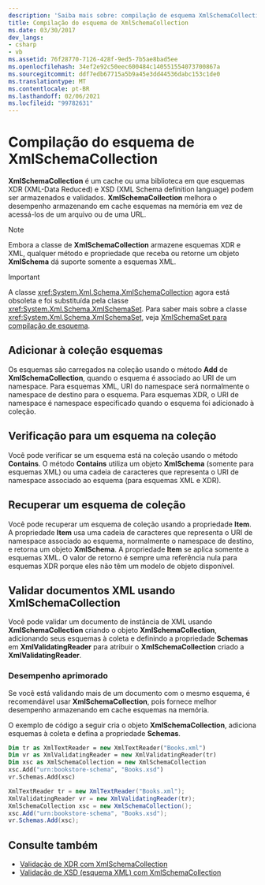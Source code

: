 ```yaml
---
description: 'Saiba mais sobre: compilação de esquema XmlSchemaCollection'
title: Compilação do esquema de XmlSchemaCollection
ms.date: 03/30/2017
dev_langs:
- csharp
- vb
ms.assetid: 76f28770-7126-428f-9ed5-7b5ae8bad5ee
ms.openlocfilehash: 34ef2e92c50eec600484c140551554073700867a
ms.sourcegitcommit: ddf7edb67715a5b9a45e3dd44536dabc153c1de0
ms.translationtype: MT
ms.contentlocale: pt-BR
ms.lasthandoff: 02/06/2021
ms.locfileid: "99782631"
---
```

# <a name="xmlschemacollection-schema-compilation"></a>Compilação do esquema de XmlSchemaCollection

**XmlSchemaCollection** é um cache ou uma biblioteca em que esquemas XDR (XML-Data Reduced) e XSD (XML Schema definition language) podem ser armazenados e validados. **XmlSchemaCollection** melhora o desempenho armazenando em cache esquemas na memória em vez de acessá-los de um arquivo ou de uma URL.  
  
> [!NOTE]
> Embora a classe de **XmlSchemaCollection** armazene esquemas XDR e XML, qualquer método e propriedade que receba ou retorne um objeto **XmlSchema** dá suporte somente a esquemas XML.  
  
> [!IMPORTANT]
> A classe <xref:System.Xml.Schema.XmlSchemaCollection> agora está obsoleta e foi substituída pela classe <xref:System.Xml.Schema.XmlSchemaSet>. Para saber mais sobre a classe <xref:System.Xml.Schema.XmlSchemaSet>, veja [XmlSchemaSet para compilação de esquema](xmlschemaset-for-schema-compilation.md).  
  
## <a name="add-schemas-to-the-collection"></a>Adicionar à coleção esquemas  

 Os esquemas são carregados na coleção usando o método **Add** de **XmlSchemaCollection**, quando o esquema é associado ao URI de um namespace. Para esquemas XML, URI do namespace será normalmente o namespace de destino para o esquema. Para esquemas XDR, o URI de namespace é namespace especificado quando o esquema foi adicionado à coleção.  
  
## <a name="check-for-a-schema-in-the-collection"></a>Verificação para um esquema na coleção  

 Você pode verificar se um esquema está na coleção usando o método **Contains**. O método **Contains** utiliza um objeto **XmlSchema** (somente para esquemas XML) ou uma cadeia de caracteres que representa o URI de namespace associado ao esquema (para esquemas XML e XDR).  
  
## <a name="retrieve-a-schema-from-the-collection"></a>Recuperar um esquema de coleção  

 Você pode recuperar um esquema de coleção usando a propriedade **Item**. A propriedade **Item** usa uma cadeia de caracteres que representa o URI de namespace associado ao esquema, normalmente o namespace de destino, e retorna um objeto **XmlSchema**. A propriedade **Item** se aplica somente a esquemas XML. O valor de retorno é sempre uma referência nula para esquemas XDR porque eles não têm um modelo de objeto disponível.  
  
## <a name="validate-xml-documents-using-xmlschemacollection"></a>Validar documentos XML usando XmlSchemaCollection  

 Você pode validar um documento de instância de XML usando **XmlSchemaCollection** criando o objeto **XmlSchemaCollection**, adicionando seus esquemas à coleta e definindo a propriedade **Schemas** em **XmlValidatingReader** para atribuir o **XmlSchemaCollection** criado a **XmlValidatingReader**.  
  
### <a name="improved-performance"></a>Desempenho aprimorado  

 Se você está validando mais de um documento com o mesmo esquema, é recomendável usar **XmlSchemaCollection**, pois fornece melhor desempenho armazenando em cache esquemas na memória.  
  
 O exemplo de código a seguir cria o objeto **XmlSchemaCollection**, adiciona esquemas à coleta e defina a propriedade **Schemas**.  
  
```vb  
Dim tr as XmlTextReader = new XmlTextReader("Books.xml")  
Dim vr as XmlValidatingReader = new XmlValidatingReader(tr)  
Dim xsc as XmlSchemaCollection = new XmlSchemaCollection  
xsc.Add("urn:bookstore-schema", "Books.xsd")  
vr.Schemas.Add(xsc)  
```  
  
```csharp  
XmlTextReader tr = new XmlTextReader("Books.xml");  
XmlValidatingReader vr = new XmlValidatingReader(tr);  
XmlSchemaCollection xsc = new XmlSchemaCollection();  
xsc.Add("urn:bookstore-schema", "Books.xsd");
vr.Schemas.Add(xsc);  
```  
  
## <a name="see-also"></a>Consulte também

- [Validação de XDR com XmlSchemaCollection](xdr-validation-with-xmlschemacollection.md)
- [Validação de XSD (esquema XML) com XmlSchemaCollection](xml-schema-xsd-validation-with-xmlschemacollection.md)
